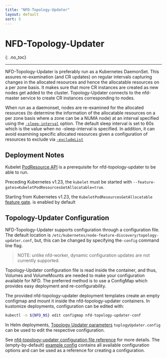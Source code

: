 ```yaml
---
title: "NFD-Topology-Updater"
layout: default
sort: 5
---
```


# NFD-Topology-Updater
{: .no_toc}

---

NFD-Topology-Updater is preferably run as a Kubernetes DaemonSet. This assures
re-examination (and CR updates) on regular intervals capturing changes in
the allocated resources and hence the allocatable resources on a per zone
basis. It makes sure that more CR instances are created as new nodes get
added to the cluster. Topology-Updater connects to the nfd-master service
to create CR instances corresponding to nodes.

When run as a daemonset, nodes are re-examined for the allocated resources
(to determine the information of the allocatable resources on a per zone basis
where a zone can be a NUMA node) at an interval specified using the
[`-sleep-interval`](../reference/topology-updater-commandline-reference.html#-sleep-interval)
option. The default sleep interval is set to 60s which is the value when no
-sleep-interval is specified.
In addition, it can avoid examining specific allocated resources
given a configuration of resources to exclude via [`-excludeList`](../reference/topology-updater-configuration-reference.md#excludelist)

## Deployment Notes

Kubelet [PodResource API][podresource-api] is a prerequisite for
nfd-topology-updater to be able to run.

Preceding Kubernetes v1.23, the `kubelet` must be started with
`--feature-gates=KubeletPodResourcesGetAllocatable=true`.

Starting from Kubernetes v1.23, the `KubeletPodResourcesGetAllocatable`
[feature gate][feature-gate].  is enabled by default

## Topology-Updater Configuration

NFD-Topology-Updater supports configuration through a configuration file. The
default location is `/etc/kubernetes/node-feature-discovery/topology-updater.conf`,
but, this can be changed by specifying the`-config` command line flag.
> NOTE: unlike nfd-worker,
> dynamic configuration updates are not currently supported.

Topology-Updater configuration file is read inside the container,
and thus, Volumes and VolumeMounts are needed
to make your configuration available for NFD.
The preferred method is to use a ConfigMap
which provides easy deployment and re-configurability.

The provided nfd-topology-updater deployment templates
create an empty configmap
and mount it inside the nfd-topology-updater containers.
In kustomize deployments, configuration can be edited with:

```bash
kubectl -n ${NFD_NS} edit configmap nfd-topology-updater-conf
```

In Helm deployments,
[Topology Updater parameters](../deployment/helm.md#topology-updater-parameters)
`toplogyUpdater.config` can be used to edit the respective configuration.

See
[nfd-topology-updater configuration file reference](../reference/topology-updater-configuration-reference.md)
for more details.
The (empty-by-default)
[example config](https://github.com/kubernetes-sigs/node-feature-discovery/blob/{{site.release}}/deployment/components/topology-updater-config/nfd-topology-updater.conf.example)
contains all available configuration options and can be used as a reference
for creating a configuration.

<!-- Links -->
[podresource-api]: https://kubernetes.io/docs/concepts/extend-kubernetes/compute-storage-net/device-plugins/#monitoring-device-plugin-resources
[feature-gate]: https://kubernetes.io/docs/reference/command-line-tools-reference/feature-gates
